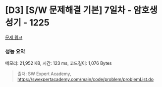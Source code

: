 # [D3] [S/W 문제해결 기본] 7일차 - 암호생성기 - 1225 

[문제 링크](https://swexpertacademy.com/main/code/problem/problemDetail.do?contestProbId=AV14uWl6AF0CFAYD) 

### 성능 요약

메모리: 21,952 KB, 시간: 123 ms, 코드길이: 1,076 Bytes



> 출처: SW Expert Academy, https://swexpertacademy.com/main/code/problem/problemList.do